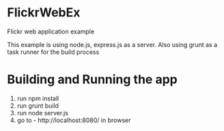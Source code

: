 # FlickrWebEx
Flickr web application example 

This example is using node.js, express.js as a server.
Also using grunt as a task runner for the build process

# Building and Running the app
 1. run npm install
 2. run grunt build
 3. run node server.js
 4. go to - http://localhost:8080/ in browser